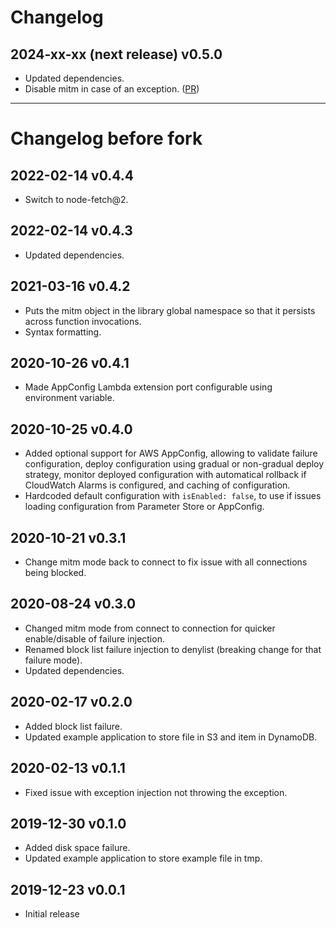 # Changelog

## 2024-xx-xx (next release) v0.5.0

- Updated dependencies.
- Disable mitm in case of an exception. ([PR](https://github.com/steadybit/failure-lambda/pull/12))

---

# Changelog before fork

## 2022-02-14 v0.4.4

- Switch to node-fetch@2.

## 2022-02-14 v0.4.3

- Updated dependencies.

## 2021-03-16 v0.4.2

- Puts the mitm object in the library global namespace so that it persists across function invocations.
- Syntax formatting.

## 2020-10-26 v0.4.1

- Made AppConfig Lambda extension port configurable using environment variable.

## 2020-10-25 v0.4.0

- Added optional support for AWS AppConfig, allowing to validate failure configuration, deploy configuration using gradual or non-gradual deploy strategy, monitor deployed configuration with automatical rollback if CloudWatch Alarms is configured, and caching of configuration.
- Hardcoded default configuration with `isEnabled: false`, to use if issues loading configuration from Parameter Store or AppConfig.

## 2020-10-21 v0.3.1

- Change mitm mode back to connect to fix issue with all connections being blocked.

## 2020-08-24 v0.3.0

- Changed mitm mode from connect to connection for quicker enable/disable of failure injection.
- Renamed block list failure injection to denylist (breaking change for that failure mode).
- Updated dependencies.

## 2020-02-17 v0.2.0

- Added block list failure.
- Updated example application to store file in S3 and item in DynamoDB.

## 2020-02-13 v0.1.1

- Fixed issue with exception injection not throwing the exception.

## 2019-12-30 v0.1.0

- Added disk space failure.
- Updated example application to store example file in tmp.

## 2019-12-23 v0.0.1

- Initial release
